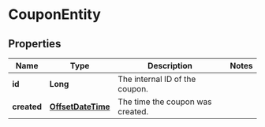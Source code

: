 

# CouponEntity

## Properties

Name | Type | Description | Notes
------------ | ------------- | ------------- | -------------
**id** | **Long** | The internal ID of the coupon. | 
**created** | [**OffsetDateTime**](OffsetDateTime.md) | The time the coupon was created. | 



